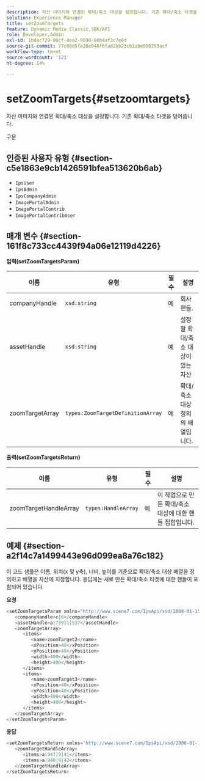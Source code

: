 ```yaml
---
description: 자산 이미지와 연결된 확대/축소 대상을 설정합니다. 기존 확대/축소 타겟을 덮어씁니다.
solution: Experience Manager
title: setZoomTargets
feature: Dynamic Media Classic,SDK/API
role: Developer,Admin
exl-id: 1b4ac729-00cf-4ea2-9098-60b4af3c7e6d
source-git-commit: 77c88d5fe20e048f6fad2bb23cb1abe090793acf
workflow-type: tm+mt
source-wordcount: '121'
ht-degree: 14%

---
```


# setZoomTargets{#setzoomtargets}

자산 이미지와 연결된 확대/축소 대상을 설정합니다. 기존 확대/축소 타겟을 덮어씁니다.

구문

## 인증된 사용자 유형 {#section-c5e1863e9cb1426591bfea513620b6ab}

* `IpsUser`
* `IpsAdmin`
* `IpsCompanyAdmin`
* `ImagePortalAdmin`
* `ImagePortalContrib`
* `ImagePortalContribUser`

## 매개 변수 {#section-161f8c733cc4439f94a06e12119d4226}

**입력(setZoomTargetsParam)**

| 이름 | 유형 | 필수 | 설명 |
|---|---|---|---|
| companyHandle | `xsd:string` | 예 | 회사 핸들. |
| assetHandle | `xsd:string` | 예 | 설정할 확대/축소 대상이 있는 자산 |
| zoomTargetArray | `types:ZoomTargetDefinitionArray` | 예 | 확대/축소 대상 정의의 배열입니다. |

**출력(setZoomTargetsReturn)**

| 이름 | 유형 | 필수 | 설명 |
|---|---|---|---|
| zoomTargetHandleArray | `types:HandleArray` | 예 | 이 작업으로 만든 확대/축소 대상에 대한 핸들 집합입니다. |

## 예제 {#section-a2f14c7a1499443e96d099ea8a76c182}

이 코드 샘플은 이름, 위치(x 및 y축), 너비, 높이를 기준으로 확대/축소 대상 배열을 정의하고 배열을 자산에 지정합니다. 응답에는 새로 만든 확대/축소 타겟에 대한 핸들이 포함되어 있습니다.

**요청**

```java
<setZoomTargetsParam xmlns="http://www.scene7.com/IpsApi/xsd/2008-01-15">
   <companyHandle>c|6</companyHandle>
   <assetHandle>a|739|1|537</assetHandle>
   <zoomTargetArray>
      <items>
         <name>zoomTarget2</name>
         <xPosition>40</xPosition>
         <yPosition>40</yPosition>
         <width>400</width>
         <height>400</height>
      </items>
      <items>
         <name>zoomTarget3</name>
         <xPosition>40</xPosition>
         <yPosition>40</yPosition>
         <width>400</width>
         <height>400</height>
      </items>
   </zoomTargetArray>
</setZoomTargetsParam>
```

**응답**

```java
<setZoomTargetsReturn xmlns="http://www.scene7.com/IpsApi/xsd/2008-01-15">
   <zoomTargetHandleArray>
      <items>a|947|9|41</items>
      <items>a|948|9|42</items>
   </zoomTargetHandleArray>
</setZoomTargetsReturn>
```

